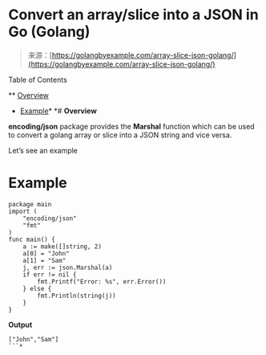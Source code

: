 <!--yml
category: 未分类
date: 2024-10-13 06:33:26
-->

# Convert an array/slice into a JSON in Go (Golang)

> 来源：[https://golangbyexample.com/array-slice-json-golang/](https://golangbyexample.com/array-slice-json-golang/)

Table of Contents

 **   [Overview](#Overview "Overview")
*   [Example](#Example "Example")*  *# **Overview**

**encoding/json** package provides the **Marshal** function which can be used to convert a golang array or slice into a JSON string and vice versa.

Let’s see an example

# **Example**

```
package main
import (
    "encoding/json"
    "fmt"
)
func main() {
    a := make([]string, 2)
    a[0] = "John"
    a[1] = "Sam"
    j, err := json.Marshal(a)
    if err != nil {
        fmt.Printf("Error: %s", err.Error())
    } else {
        fmt.Println(string(j))
    }
}
```

**Output**

```
["John","Sam"]
```*